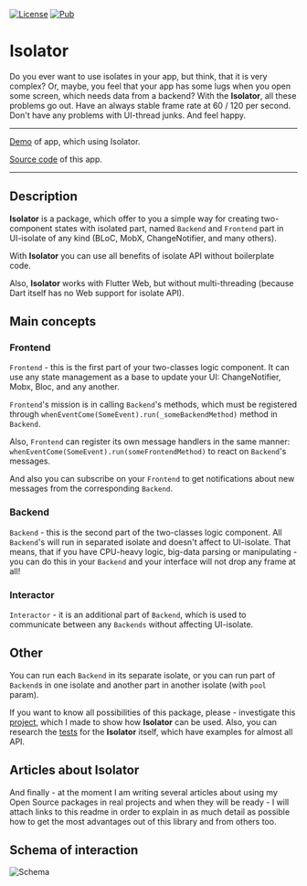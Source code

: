 [![License](https://img.shields.io/github/license/alphamikle/isolator?color=black)](https://github.com/alphamikle/isolator/blob/master/LICENSE)
[![Pub](https://img.shields.io/pub/v/isolator?color=black)](https://pub.dev/packages/isolator)

# Isolator

Do you ever want to use isolates in your app, but think, that it is very complex? Or, maybe, you feel that your app has some lugs when you open some screen, which needs data from a backend? With the **Isolator**, all these problems go out. Have an always stable frame rate at 60 / 120 per second. Don't have any problems with UI-thread junks. And feel happy.

---

[Demo](https://alphamikle.github.io/high_low/#/) of app, which using Isolator.

[Source code](https://github.com/alphamikle/high_low) of this app.

---

## Description

**Isolator** is a package, which offer to you a simple way for creating two-component states with isolated part, named `Backend` and `Frontend` part in UI-isolate of any kind (BLoC, MobX, ChangeNotifier, and many others).

With **Isolator** you can use all benefits of isolate API without boilerplate code.

Also, **Isolator** works with Flutter Web, but without multi-threading (because Dart itself has no Web support for isolate API).

## Main concepts

### Frontend

`Frontend` - this is the first part of your two-classes logic component. It can use any state management as a base to update your UI: ChangeNotifier, Mobx, Bloc, and any another.

`Frontend`'s mission is in calling `Backend`'s methods, which must be registered through `whenEventCome(SomeEvent).run(_someBackendMethod)` method in `Backend`.

Also, `Frontend` can register its own message handlers in the same manner: `whenEventCome(SomeEvent).run(someFrontendMethod)` to react on `Backend`'s messages.

And also you can subscribe on your `Frontend` to get notifications about new messages from the corresponding `Backend`.

### Backend

`Backend` - this is the second part of the two-classes logic component. All `Backend`'s will run in separated isolate and doesn't affect to UI-isolate. That means, that if you have CPU-heavy logic, big-data parsing or manipulating - you can do this in your `Backend` and your interface will not drop any frame at all!

### Interactor

`Interactor` - it is an additional part of `Backend`, which is used to communicate between any `Backends` without affecting UI-isolate.

## Other

You can run each `Backend` in its separate isolate, or you can run part of `Backend`s in one isolate and another part in another isolate (with `pool` param).

If you want to know all possibilities of this package, please - investigate this [project](https://github.com/alphamikle/high_low), which I made to show how **Isolator** can be used. Also, you can research the [tests](https://github.com/alphamikle/isolator/tree/next/test/next) for the **Isolator** itself, which have examples for almost all API.

## Articles about Isolator

And finally - at the moment I am writing several articles about using my Open Source packages in real projects and when they will be ready - I will attach links to this readme in order to explain in as much detail as possible how to get the most advantages out of this library and from others too.

## Schema of interaction

![Schema](https://raw.githubusercontent.com/alphamikle/isolator/master/schema_v2.png)